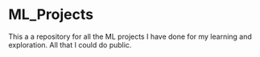 # ML_Projects
This a a repository for all the ML projects I have done for my learning and exploration. All that I could do public.
